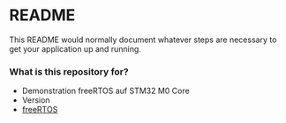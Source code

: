 # README #

This README would normally document whatever steps are necessary to get your application up and running.

### What is this repository for? ###

* Demonstration freeRTOS auf STM32 M0 Core
* Version
* [freeRTOS](http://www.freertos.org/)
